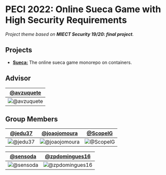 # PECI 2022: Online Sueca Game with High Security Requirements

*Project theme based on **MIECT Security 19/20: final project**.*

## Projects

 - [**Sueca:**](https://github.com/peci-2022-g14/sueca) The online sueca game monorepo on containers.

## Advisor

| [@avzuquete](https://github.com/avzuquete) |
| :---: |
| ![@avzuquete](https://avatars.githubusercontent.com/avzuquete?s=150&v=1) |

## Group Members

| [@jedu37](https://github.com/jedu37) | [@joaojomoura](https://github.com/joaojomoura) | [@ScopelG](https://github.com/ScopelG) |
| :---: | :---: | :---: |
| ![@jedu37](https://avatars.githubusercontent.com/jedu37?s=150&v=1) | ![@joaojomoura](https://avatars.githubusercontent.com/joaojomoura?s=150&v=1) | ![@ScopelG](https://avatars.githubusercontent.com/ScopelG?s=150&v=1) |

| [@sensoda](https://github.com/sensoda) | [@zpdomingues16](https://github.com/zpdomingues16)
| :---: | :---: |
| ![@sensoda](https://avatars.githubusercontent.com/sensoda?s=150&v=1) | ![@zpdomingues16](https://avatars.githubusercontent.com/zpdomingues16?s=150&v=1) |
